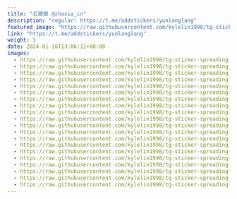 ```yaml
---
title: "云狼狼 @zhaxia_cn"
description: "regular: https://t.me/addstickers/yunlanglang"
featured_image: "https://raw.githubusercontent.com/kylelin1998/tg-sticker-spreading-worldwide-images/main/img/7cbe5596-4bb2-4b8d-9844-841fda0b3bbb.jpg"
link: "https://t.me/addstickers/yunlanglang"
weight: 3
date: 2024-01-16T13:06:11+08:00
images:
  - https://raw.githubusercontent.com/kylelin1998/tg-sticker-spreading-worldwide-images/main/img/7cbe5596-4bb2-4b8d-9844-841fda0b3bbb.jpg
  - https://raw.githubusercontent.com/kylelin1998/tg-sticker-spreading-worldwide-images/main/img/28a38d86-a4b3-45de-a281-2ae51d931e43.jpg
  - https://raw.githubusercontent.com/kylelin1998/tg-sticker-spreading-worldwide-images/main/img/99499914-db33-440f-8c57-7c04ec211eb5.jpg
  - https://raw.githubusercontent.com/kylelin1998/tg-sticker-spreading-worldwide-images/main/img/516e11c7-7588-4465-9f4c-de2d56b18166.jpg
  - https://raw.githubusercontent.com/kylelin1998/tg-sticker-spreading-worldwide-images/main/img/a524eed4-830b-4590-be0c-b7f076575930.jpg
  - https://raw.githubusercontent.com/kylelin1998/tg-sticker-spreading-worldwide-images/main/img/70386a86-dbf5-4708-b67f-4c21ebd3fb49.jpg
  - https://raw.githubusercontent.com/kylelin1998/tg-sticker-spreading-worldwide-images/main/img/23172ad1-b7f3-4ae1-8195-645d091d4736.jpg
  - https://raw.githubusercontent.com/kylelin1998/tg-sticker-spreading-worldwide-images/main/img/587259ba-9ac2-4a0e-a517-40bb26bc1f49.jpg
  - https://raw.githubusercontent.com/kylelin1998/tg-sticker-spreading-worldwide-images/main/img/1590b1cd-5349-465d-9e8a-a8431020f2da.jpg
  - https://raw.githubusercontent.com/kylelin1998/tg-sticker-spreading-worldwide-images/main/img/d9faf597-3485-4c2a-9969-2b796e04263c.jpg
  - https://raw.githubusercontent.com/kylelin1998/tg-sticker-spreading-worldwide-images/main/img/60ae4ed3-c887-4e9a-9c0b-66e972c8fa8a.jpg
  - https://raw.githubusercontent.com/kylelin1998/tg-sticker-spreading-worldwide-images/main/img/bebe4ae0-ee05-4205-986e-5caf79fe5a8a.jpg
  - https://raw.githubusercontent.com/kylelin1998/tg-sticker-spreading-worldwide-images/main/img/a844185a-9fc2-409e-87bc-6a0ae0f7264b.jpg
  - https://raw.githubusercontent.com/kylelin1998/tg-sticker-spreading-worldwide-images/main/img/e78abeac-9728-49e0-a906-b44e8bd0e199.jpg
  - https://raw.githubusercontent.com/kylelin1998/tg-sticker-spreading-worldwide-images/main/img/e90f7c46-7c6d-44c0-83cf-88120b4825db.jpg
  - https://raw.githubusercontent.com/kylelin1998/tg-sticker-spreading-worldwide-images/main/img/f54d3979-d94f-47a9-b482-8c21b8b9cd15.jpg
  - https://raw.githubusercontent.com/kylelin1998/tg-sticker-spreading-worldwide-images/main/img/62a2d40d-385a-4eaf-b213-468e6b9d384a.jpg
  - https://raw.githubusercontent.com/kylelin1998/tg-sticker-spreading-worldwide-images/main/img/6e5e9511-9695-49ce-ae67-012ba22debcd.jpg
  - https://raw.githubusercontent.com/kylelin1998/tg-sticker-spreading-worldwide-images/main/img/bfc198dc-db4d-44f1-a27b-a7aeb94a7916.jpg
  - https://raw.githubusercontent.com/kylelin1998/tg-sticker-spreading-worldwide-images/main/img/eb56c067-0256-45e5-80f4-237106808ec6.jpg
---
```

